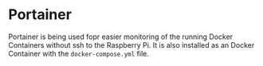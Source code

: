 # Portainer

Portainer is being used fopr easier monitoring of the running Docker Containers without ssh to the Raspberry Pi.
It is also installed as an Docker Container with the `docker-compose.yml` file.
